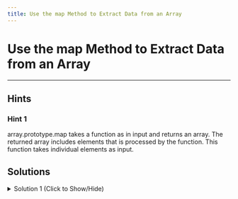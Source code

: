 ```yaml
---
title: Use the map Method to Extract Data from an Array
---
```

# Use the map Method to Extract Data from an Array


---
## Hints

### Hint 1
array.prototype.map takes a function as in input and returns an array. The returned array includes elements that is processed by the function. This function takes individual elements as input.

## Solutions

<details><summary>Solution 1 (Click to Show/Hide)</summary>

```javascript
const rating = watchList.map(item => ({
  title: item["Title"],
  rating: item["imdbRating"]
}));
```
#### Code Explanation
Using ES6 notation, each item in array is processed to extract title and rating.
Parantheses are needed to return an object.

#### Relevant Links

*   <a href='https://developer.mozilla.org/en-US/docs/Web/JavaScript/Reference/Functions/Arrow_functions' target='_blank' rel='nofollow'>Arrow Functions</a>
</details>
